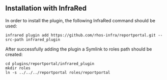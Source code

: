 Installation with InfraRed
-----------------------------

In order to install the plugin, the following InfraRed command should be used:

    infrared plugin add https://github.com/rhos-infra/reportportal.git --src-path infrared_plugin

After successfully adding the plugin a Symlink to roles path should be created:

    cd plugins/reportportal/infrared_plugin
    mkdir roles
    ln -s ../../../reportportal roles/reportportal